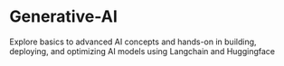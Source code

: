 # Generative-AI
Explore basics to advanced AI concepts and hands-on in building, deploying, and optimizing AI models using Langchain and Huggingface
